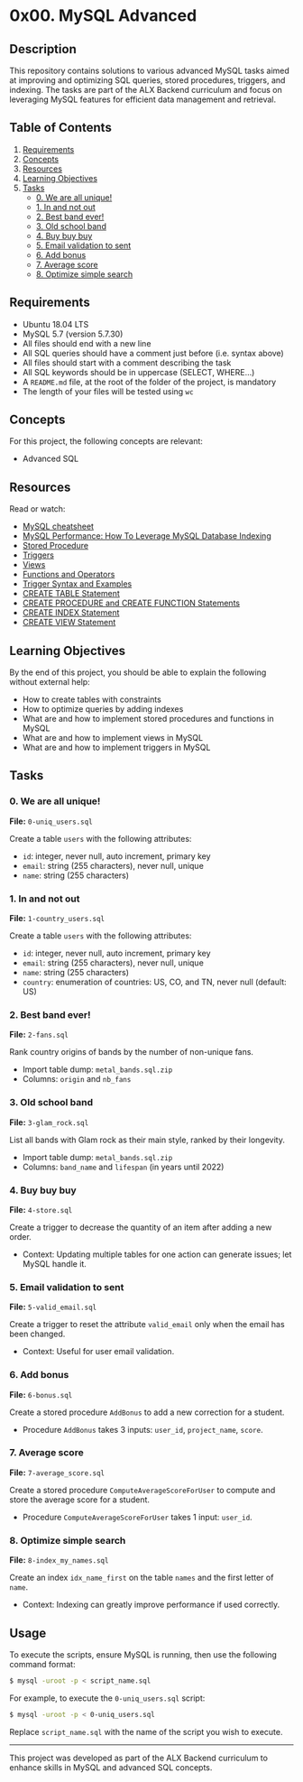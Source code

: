# 0x00. MySQL Advanced

## Description

This repository contains solutions to various advanced MySQL tasks aimed at improving and optimizing SQL queries, stored procedures, triggers, and indexing. The tasks are part of the ALX Backend curriculum and focus on leveraging MySQL features for efficient data management and retrieval.

## Table of Contents

1. [Requirements](#requirements)
2. [Concepts](#concepts)
3. [Resources](#resources)
4. [Learning Objectives](#learning-objectives)
5. [Tasks](#tasks)
    - [0. We are all unique!](#0-we-are-all-unique)
    - [1. In and not out](#1-in-and-not-out)
    - [2. Best band ever!](#2-best-band-ever)
    - [3. Old school band](#3-old-school-band)
    - [4. Buy buy buy](#4-buy-buy-buy)
    - [5. Email validation to sent](#5-email-validation-to-sent)
    - [6. Add bonus](#6-add-bonus)
    - [7. Average score](#7-average-score)
    - [8. Optimize simple search](#8-optimize-simple-search)

## Requirements

- Ubuntu 18.04 LTS
- MySQL 5.7 (version 5.7.30)
- All files should end with a new line
- All SQL queries should have a comment just before (i.e. syntax above)
- All files should start with a comment describing the task
- All SQL keywords should be in uppercase (SELECT, WHERE…)
- A `README.md` file, at the root of the folder of the project, is mandatory
- The length of your files will be tested using `wc`

## Concepts

For this project, the following concepts are relevant:

- Advanced SQL

## Resources

Read or watch:

- [MySQL cheatsheet](https://devhints.io/mysql)
- [MySQL Performance: How To Leverage MySQL Database Indexing](https://dev.mysql.com/doc/refman/8.0/en/optimization-indexes.html)
- [Stored Procedure](https://dev.mysql.com/doc/refman/8.0/en/create-procedure.html)
- [Triggers](https://dev.mysql.com/doc/refman/8.0/en/triggers.html)
- [Views](https://dev.mysql.com/doc/refman/8.0/en/create-view.html)
- [Functions and Operators](https://dev.mysql.com/doc/refman/8.0/en/functions.html)
- [Trigger Syntax and Examples](https://dev.mysql.com/doc/refman/8.0/en/trigger-syntax.html)
- [CREATE TABLE Statement](https://dev.mysql.com/doc/refman/8.0/en/create-table.html)
- [CREATE PROCEDURE and CREATE FUNCTION Statements](https://dev.mysql.com/doc/refman/8.0/en/create-procedure.html)
- [CREATE INDEX Statement](https://dev.mysql.com/doc/refman/8.0/en/create-index.html)
- [CREATE VIEW Statement](https://dev.mysql.com/doc/refman/8.0/en/create-view.html)

## Learning Objectives

By the end of this project, you should be able to explain the following without external help:

- How to create tables with constraints
- How to optimize queries by adding indexes
- What are and how to implement stored procedures and functions in MySQL
- What are and how to implement views in MySQL
- What are and how to implement triggers in MySQL

## Tasks

### 0. We are all unique!
**File:** `0-uniq_users.sql`

Create a table `users` with the following attributes:
- `id`: integer, never null, auto increment, primary key
- `email`: string (255 characters), never null, unique
- `name`: string (255 characters)

### 1. In and not out
**File:** `1-country_users.sql`

Create a table `users` with the following attributes:
- `id`: integer, never null, auto increment, primary key
- `email`: string (255 characters), never null, unique
- `name`: string (255 characters)
- `country`: enumeration of countries: US, CO, and TN, never null (default: US)

### 2. Best band ever!
**File:** `2-fans.sql`

Rank country origins of bands by the number of non-unique fans.
- Import table dump: `metal_bands.sql.zip`
- Columns: `origin` and `nb_fans`

### 3. Old school band
**File:** `3-glam_rock.sql`

List all bands with Glam rock as their main style, ranked by their longevity.
- Import table dump: `metal_bands.sql.zip`
- Columns: `band_name` and `lifespan` (in years until 2022)

### 4. Buy buy buy
**File:** `4-store.sql`

Create a trigger to decrease the quantity of an item after adding a new order.
- Context: Updating multiple tables for one action can generate issues; let MySQL handle it.

### 5. Email validation to sent
**File:** `5-valid_email.sql`

Create a trigger to reset the attribute `valid_email` only when the email has been changed.
- Context: Useful for user email validation.

### 6. Add bonus
**File:** `6-bonus.sql`

Create a stored procedure `AddBonus` to add a new correction for a student.
- Procedure `AddBonus` takes 3 inputs: `user_id`, `project_name`, `score`.

### 7. Average score
**File:** `7-average_score.sql`

Create a stored procedure `ComputeAverageScoreForUser` to compute and store the average score for a student.
- Procedure `ComputeAverageScoreForUser` takes 1 input: `user_id`.

### 8. Optimize simple search
**File:** `8-index_my_names.sql`

Create an index `idx_name_first` on the table `names` and the first letter of `name`.
- Context: Indexing can greatly improve performance if used correctly.

## Usage

To execute the scripts, ensure MySQL is running, then use the following command format:

```sh
$ mysql -uroot -p < script_name.sql
```

For example, to execute the `0-uniq_users.sql` script:

```sh
$ mysql -uroot -p < 0-uniq_users.sql
```

Replace `script_name.sql` with the name of the script you wish to execute.

---

This project was developed as part of the ALX Backend curriculum to enhance skills in MySQL and advanced SQL concepts.
